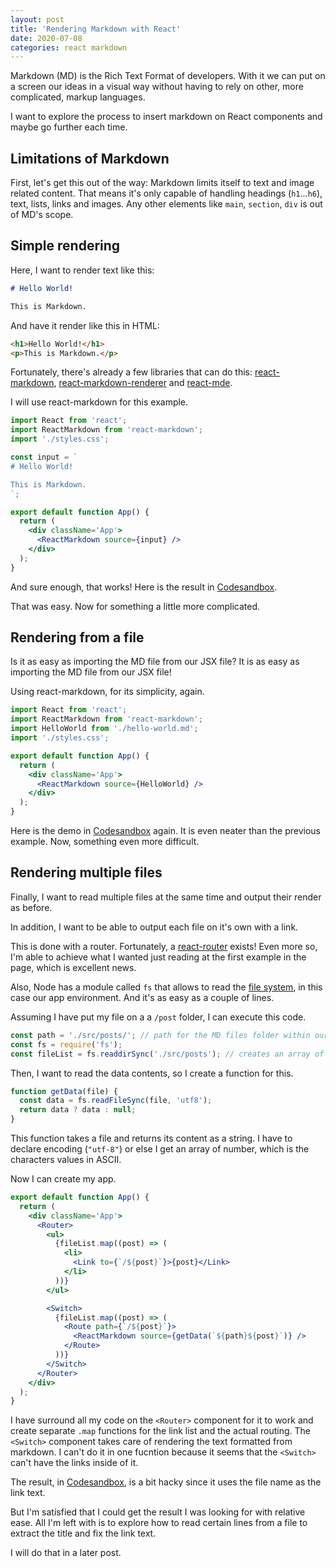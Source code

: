 ```yaml
---
layout: post
title: 'Rendering Markdown with React'
date: 2020-07-08
categories: react markdown
---
```


Markdown (MD) is the Rich Text Format of developers. With it we can put on a screen our ideas in a visual way without having to rely on other, more complicated, markup languages.

I want to explore the process to insert markdown on React components and maybe go further each time.

## Limitations of Markdown

First, let's get this out of the way: Markdown limits itself to text and image related content. That means it's only capable of handling headings (`h1`...`h6`), text, lists, links and images. Any other elements like `main`, `section`, `div` is out of MD's scope.

## Simple rendering

Here, I want to render text like this:

```markdown
# Hello World!

This is Markdown.
```

And have it render like this in HTML:

```html
<h1>Hello World!</h1>
<p>This is Markdown.</p>
```

Fortunately, there's already a few libraries that can do this: [react-markdown](https://github.com/rexxars/react-markdown), [react-markdown-renderer](https://github.com/InsidersByte/react-markdown-renderer) and [react-mde](https://github.com/andrerpena/react-mde).

I will use react-markdown for this example.

```jsx
import React from 'react';
import ReactMarkdown from 'react-markdown';
import './styles.css';

const input = `
# Hello World!

This is Markdown.
`;

export default function App() {
  return (
    <div className='App'>
      <ReactMarkdown source={input} />
    </div>
  );
}
```

And sure enough, that works! Here is the result in [Codesandbox](https://codesandbox.io/s/react-markdown-simple-demo-9tbb8?file=/src/App.js).

That was easy. Now for something a little more complicated.

## Rendering from a file

Is it as easy as importing the MD file from our JSX file?
It is as easy as importing the MD file from our JSX file!

Using react-markdown, for its simplicity, again.

```jsx
import React from 'react';
import ReactMarkdown from 'react-markdown';
import HelloWorld from './hello-world.md';
import './styles.css';

export default function App() {
  return (
    <div className='App'>
      <ReactMarkdown source={HelloWorld} />
    </div>
  );
}
```

Here is the demo in [Codesandbox](https://codesandbox.io/s/react-markdown-from-file-demo-hni2h) again. It is even neater than the previous example.
Now, something even more difficult.

## Rendering multiple files

Finally, I want to read multiple files at the same time and output their render as before.

In addition, I want to be able to output each file on it's own with a link.

This is done with a router. Fortunately, a [react-router](https://github.com/ReactTraining/react-router) exists! Even more so, I'm able to achieve what I wanted just reading at the first example in the page, which is excellent news.

Also, Node has a module called `fs` that allows to read the [file system](https://nodejs.org/api/fs.html), in this case our app environment. And it's as easy as a couple of lines.

Assuming I have put my file on a a `/post` folder, I can execute this code.

```jsx
const path = './src/posts/'; // path for the MD files folder within our project
const fs = require('fs');
const fileList = fs.readdirSync('./src/posts'); // creates an array of filenames
```

Then, I want to read the data contents, so I create a function for this.

```jsx
function getData(file) {
  const data = fs.readFileSync(file, 'utf8');
  return data ? data : null;
}
```

This function takes a file and returns its content as a string. I have to declare encoding (`"utf-8"`) or else I get an array of number, which is the characters values in ASCII.

Now I can create my app.

```jsx
export default function App() {
  return (
    <div className='App'>
      <Router>
        <ul>
          {fileList.map((post) => (
            <li>
              <Link to={`/${post}`}>{post}</Link>
            </li>
          ))}
        </ul>

        <Switch>
          {fileList.map((post) => (
            <Route path={`/${post}`}>
              <ReactMarkdown source={getData(`${path}${post}`)} />
            </Route>
          ))}
        </Switch>
      </Router>
    </div>
  );
}
```

I have surround all my code on the `<Router>` component for it to work and create separate `.map` functions for the link list and the actual routing. The `<Switch>` component takes care of rendering the text formatted from markdown. I can't do it in one fucntion because it seems that the `<Switch>` can't have the links inside of it.

The result, in [Codesandbox](https://codesandbox.io/s/react-markdown-multiple-files-mdhry), is a bit hacky since it uses the file name as the link text.

But I'm satisfied that I could get the result I was looking for with relative ease.
All I'm left with is to explore how to read certain lines from a file to extract the title and fix the link text.

I will do that in a later post.
